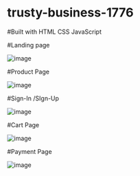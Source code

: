 # trusty-business-1776

#Built with
HTML
CSS
JavaScript


#Landing page

![image](https://user-images.githubusercontent.com/119391188/229413930-bd293a1c-3f7b-4a0c-a178-17881759c55f.png)

#Product Page

![image](https://user-images.githubusercontent.com/119391188/229414115-3e56555c-bd8d-4312-a457-68be86224e7a.png)


#Sign-In /SIgn-Up

![image](https://user-images.githubusercontent.com/119391188/229414338-5ff3fc19-645a-4c38-9226-f0f731e8482c.png)

#Cart Page

![image](https://user-images.githubusercontent.com/119391188/229414420-a85e502e-2f63-4d62-9523-d07d40007bcb.png)

#Payment Page

![image](https://user-images.githubusercontent.com/119391188/229414510-ae214b10-bd31-4ac2-920e-9bac209c99ef.png)
